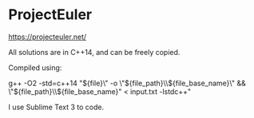 # ProjectEuler

https://projecteuler.net/

All solutions are in C++14, and can be freely copied.

Compiled using:

g++ -O2 -std=c++14 \"${file}\" -o \"${file_path}\\\\${file_base_name}\" && \"${file_path}\\\\${file_base_name}\" < input.txt -lstdc++"

I use Sublime Text 3 to code.

